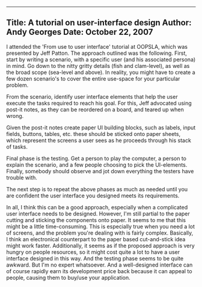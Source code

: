 -----
Title:  A tutorial on user-interface design
Author: Andy Georges
Date: October 22, 2007
-----







I attended the 'From use to user interface' tutorial at OOPSLA, which
was presented by Jeff Patton. The approach outlined was the following.
First, start by writing a scenario, with a specific user (and his
associated persona) in mind. Go down to the nitty gritty details (fish
and clam-level), as well as the broad scope (sea-level and above). In
reality, you might have to create a few dozen scenario's to cover the
entire use-space for your particular problem.


From the scenario, identify user interface elements that help the user
execute the tasks required to reach his goal. For this, Jeff advocated
using post-it notes, as they can be reordered on a board, and teared up
when wrong.


Given the post-it notes create paper UI building blocks, such as labels,
input fields, buttons, tables, etc. these should be sticked onto paper
sheets, which represent the screens a user sees as he proceeds through
his stack of tasks.


Final phase is the testing. Get a person to play the computer, a person
to explain the scenario, and a few people choosing to pick the
UI-elements. Finally, somebody should observe and jot down everything
the testers have trouble with.


The next step is to repeat the above phases as much as needed until you
are confident the user interface you designed meets its requirements.


In all, I think this can be a good approach, especially when a
complicated user interface needs to be designed. However, I'm still
partial to the paper cutting and sticking the components onto paper. It
seems to me that this might be a little time-consuming. This is
especially true when you need a lot of screens, and the problem you're
dealing with is fairly complex. Basically, I think an electronical
counterpart to the paper based cut-and-stick idea might work faster.
Additionally, it seems as if the proposed approach is very hungry on
people resources, so it might cost quite a lot to have a user interface
designed in this way. And the testing phase seems to be quite awkward.
But I'm no expert whatsoever. And a well-designed interface can of
course rapidly earn its development price back because it can appeal to
people, causing them to buy/use your application.




